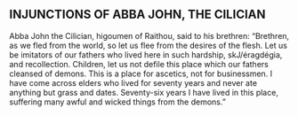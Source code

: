 ## INJUNCTIONS OF ABBA JOHN, THE CILICIAN

Abba John the Cilician, higoumen of Raithou, said to his brethren: “Brethren, as we fled from the world, so let us flee from the desires of the flesh. Let us be imitators of our fathers who lived here in such hardship, skJ/éragdégia, and recollection. Children, let us not defile this place which our fathers cleansed of demons. This is a place for ascetics, not for businessmen. I have come across elders who lived for seventy years and never ate anything but grass and dates. Seventy-six years I have lived in this place, suffering many awful and wicked things from the demons.”
